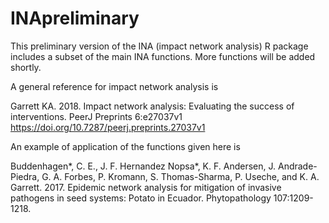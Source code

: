 # INApreliminary

This preliminary version of the INA (impact network analysis) R package includes a subset of the main INA functions.  More functions will be added shortly.

A general reference for impact network analysis is

Garrett KA. 2018. Impact network analysis: Evaluating the success of interventions. PeerJ Preprints 6:e27037v1 https://doi.org/10.7287/peerj.preprints.27037v1

An example of application of the functions given here is

Buddenhagen*, C. E.,  J. F. Hernandez Nopsa*, K. F. Andersen, J. Andrade-Piedra, G. A. Forbes, P. Kromann, S. Thomas-Sharma, P. Useche, and K. A. Garrett. 2017. Epidemic network analysis for mitigation of invasive pathogens in seed systems: Potato in Ecuador.  Phytopathology 107:1209-1218.
